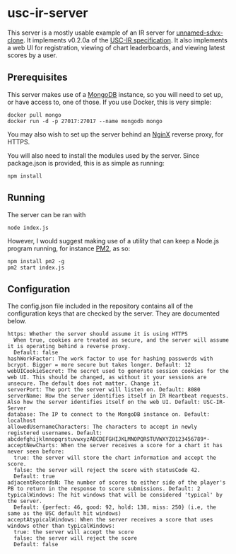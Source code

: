 # usc-ir-server

This server is a mostly usable example of an IR server for [unnamed-sdvx-clone](https://github.com/Drewol/unnamed-sdvx-clone).
It implements v0.2.0a of the [USC-IR specification](https://uscir.readthedocs.io/en/latest/index.html).
It also implements a web UI for registration, viewing of chart leaderboards, and viewing latest scores by a user.

## Prerequisites

This server makes use of a [MongoDB](https://www.mongodb.com/) instance, so you will need to set up, or have access to, one of those.
If you use Docker, this is very simple:

```
docker pull mongo
docker run -d -p 27017:27017 --name mongodb mongo
```

You may also wish to set up the server behind an [NginX](https://nginx.com/) reverse proxy, for HTTPS.

You will also need to install the modules used by the server. Since package.json is provided, this is as simple as running: 

```
npm install
```

## Running

The server can be ran with 

```
node index.js
```

However, I would suggest making use of a utility that can keep a Node.js program running, for instance [PM2](https://pm2.keymetrics.io/), as so:

```
npm install pm2 -g
pm2 start index.js
```

## Configuration

The config.json file included in the repository contains all of the configuration keys that are checked by the server. They are documented below.

```
https: Whether the server should assume it is using HTTPS
  When true, cookies are treated as secure, and the server will assume it is operating behind a reverse proxy.
  Default: false
hashWorkFactor: The work factor to use for hashing passwords with bcrypt. Bigger = more secure but takes longer. Default: 12
webUICookieSecret: The secret used to generate session cookies for the web UI. This should be changed, as without it your sessions are unsecure. The default does not matter. Change it.
serverPort: The port the server will listen on. Default: 8080
serverName: How the server identifies itself in IR Heartbeat requests. Also how the server identifies itself on the web UI. Default: USC-IR-Server
database: The IP to connect to the MongoDB instance on. Default: localhost
allowedUsernameCharacters: The characters to accept in newly registered usernames. Default: abcdefghijklmnopqrstuvwxyzABCDEFGHIJKLMNOPQRSTUVWXYZ0123456789*-
acceptNewCharts: When the server receives a score for a chart it has never seen before:
  true: the server will store the chart information and accept the score.
  false: the server will reject the score with statusCode 42.
  Default: true
adjacentRecordsN: The number of scores to either side of the player's PB to return in the response to score submissions. Default: 2
typicalWindows: The hit windows that will be considered 'typical' by the server. 
  Default: {perfect: 46, good: 92, hold: 138, miss: 250} (i.e, the same as the USC default hit windows)
acceptAtypicalWindows: When the server receives a score that uses windows other than typicalWindows:
  true: the server will accept the score
  false: the server will reject the score
  Default: false
```
